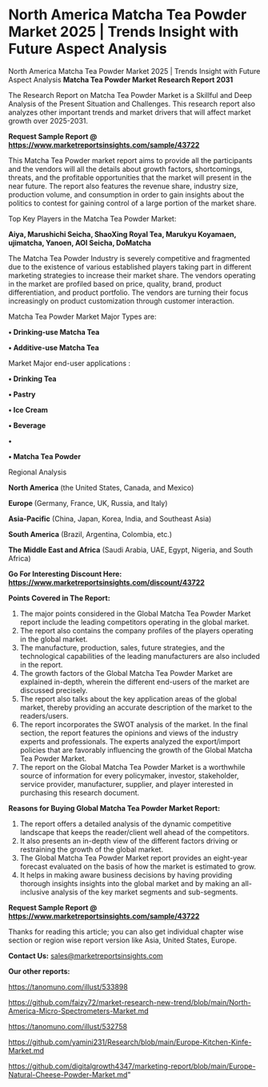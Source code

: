 # North America Matcha Tea Powder Market 2025 | Trends Insight with Future Aspect Analysis
North America Matcha Tea Powder Market 2025 | Trends Insight with Future Aspect Analysis
<strong>Matcha Tea Powder Market Research Report 2031</strong>

The Research Report on Matcha Tea Powder Market is a Skillful and Deep Analysis of the Present Situation and Challenges. This research report also analyzes other important trends and market drivers that will affect market growth over 2025-2031.

<strong>Request Sample Report @ <a href=https://www.marketreportsinsights.com/sample/43722>https://www.marketreportsinsights.com/sample/43722</a></strong>

This Matcha Tea Powder market report aims to provide all the participants and the vendors will all the details about growth factors, shortcomings, threats, and the profitable opportunities that the market will present in the near future. The report also features the revenue share, industry size, production volume, and consumption in order to gain insights about the politics to contest for gaining control of a large portion of the market share.

Top Key Players in the Matcha Tea Powder Market:

<strong>Aiya, Marushichi Seicha, ShaoXing Royal Tea, Marukyu Koyamaen, ujimatcha, Yanoen, AOI Seicha, DoMatcha</strong>

The Matcha Tea Powder Industry is severely competitive and fragmented due to the existence of various established players taking part in different marketing strategies to increase their market share. The vendors operating in the market are profiled based on price, quality, brand, product differentiation, and product portfolio. The vendors are turning their focus increasingly on product customization through customer interaction.

Matcha Tea Powder Market Major Types are:

<strong>•  Drinking-use Matcha Tea

•  Additive-use Matcha Tea</strong>

Market Major end-user applications :

<strong>•  Drinking Tea

•  Pastry

•  Ice Cream

•  Beverage

•  

•  Matcha Tea Powder</strong>

Regional Analysis

</u><strong><b>North America</b></strong> (the United States, Canada, and Mexico)

<strong><b>Europe </b></strong>(Germany, France, UK, Russia, and Italy)

<strong><b>Asia-Pacific</b></strong> (China, Japan, Korea, India, and Southeast Asia)

<strong><b>South America</b></strong> (Brazil, Argentina, Colombia, etc.)

<strong><b>The Middle East and Africa</b></strong> (Saudi Arabia, UAE, Egypt, Nigeria, and South Africa)

<strong>Go For Interesting Discount Here: <a href=https://www.marketreportsinsights.com/discount/43722>https://www.marketreportsinsights.com/discount/43722</a></strong>

<strong>Points Covered in The Report:</strong>
<ol>
  <li>The major points considered in the Global Matcha Tea Powder Market report include the leading competitors operating in the global market.</li>
  <li>The report also contains the company profiles of the players operating in the global market.</li>
  <li>The manufacture, production, sales, future strategies, and the technological capabilities of the leading manufacturers are also included in the report.</li>
  <li>The growth factors of the Global Matcha Tea Powder Market are explained in-depth, wherein the different end-users of the market are discussed precisely.</li>
  <li>The report also talks about the key application areas of the global market, thereby providing an accurate description of the market to the readers/users.</li>
  <li>The report incorporates the SWOT analysis of the market. In the final section, the report features the opinions and views of the industry experts and professionals. The experts analyzed the export/import policies that are favorably influencing the growth of the Global Matcha Tea Powder Market.</li>
  <li>The report on the Global Matcha Tea Powder Market is a worthwhile source of information for every policymaker, investor, stakeholder, service provider, manufacturer, supplier, and player interested in purchasing this research document.</li>
</ol>
<strong>Reasons for Buying Global Matcha Tea Powder Market Report:</strong>

<ol>
  <li>The report offers a detailed analysis of the dynamic competitive landscape that keeps the reader/client well ahead of the competitors.</li>
  <li>It also presents an in-depth view of the different factors driving or restraining the growth of the global market.</li>
  <li>The Global Matcha Tea Powder Market report provides an eight-year forecast evaluated on the basis of how the market is estimated to grow.</li>
  <li>It helps in making aware business decisions by having providing thorough insights insights into the global market and by making an all-inclusive analysis of the key market segments and sub-segments.</li>
</ol>
<strong>Request Sample Report @ <a href=https://www.marketreportsinsights.com/sample/43722>https://www.marketreportsinsights.com/sample/43722</a></strong>


Thanks for reading this article; you can also get individual chapter wise section or region wise report version like Asia, United States, Europe.

<strong>Contact Us:</strong>
sales@marketreportsinsights.com

<strong>Our other reports:</strong>

<a href=https://tanomuno.com/illust/533898>https://tanomuno.com/illust/533898</a>

<a href=https://github.com/faizy72/market-research-new-trend/blob/main/North-America-Micro-Spectrometers-Market.md>https://github.com/faizy72/market-research-new-trend/blob/main/North-America-Micro-Spectrometers-Market.md</a>

<a href=https://tanomuno.com/illust/532758>https://tanomuno.com/illust/532758</a>

<a href=https://github.com/yamini231/Research/blob/main/Europe-Kitchen-Kinfe-Market.md>https://github.com/yamini231/Research/blob/main/Europe-Kitchen-Kinfe-Market.md</a>

<a href=https://github.com/digitalgrowth4347/marketing-report/blob/main/Europe-Natural-Cheese-Powder-Market.md>https://github.com/digitalgrowth4347/marketing-report/blob/main/Europe-Natural-Cheese-Powder-Market.md</a>"
